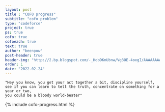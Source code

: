 ```yaml
---
layout: post
title : "COFO progress"
subtitle: "cofo problem"
type: "codeforce"
project: true
ps: true
cofo: true
cofoeach: true
text: true
author: "beenpow"
post-header: true
header-img: "http://2.bp.blogspot.com/-_HobDKmUbnw/Vg3OE-4oxgI/AAAAAAAACR8/LatdOwEau_A/s1600/The-Martian-viral-teaser.jpg"
order: 1
date: "2022-02-24"
---
```


```text
"Hey you know, you get your act together a bit, discipline yourself,
see if you can learn to tell the truth, concentrate on something for a year or two,
you could be a bloody world-beater"
```

{% include cofo-progress.html %}
